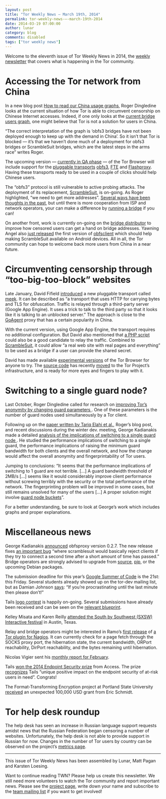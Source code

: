 ```yaml
---
layout: post
title: "Tor Weekly News — March 19th, 2014"
permalink: tor-weekly-news-—-march-19th-2014
date: 2014-03-19 07:00:00
author: lunar
category: blog
comments: disabled
tags: ["tor weekly news"]
---
```


Welcome to the eleventh issue of Tor Weekly News in 2014, the [weekly newsletter](https://lists.torproject.org/cgi-bin/mailman/listinfo/tor-news) that covers what is happening in the Tor community.

Accessing the Tor network from China
====================================

In a new blog post [How to read our China usage graphs](https://blog.torproject.org/blog/how-to-read-our-china-usage-graphs), Roger Dingledine looks at the current situation of how Tor is able to circumvent censorship on Chinese Internet accesses. Indeed, if one only looks at the [current bridge users graph](https://metrics.torproject.org/users.html?graph=userstats-bridge-country&start=2011-10-18&end=2014-01-16&country=cn#userstats-bridge-country), one might believe that Tor is not a solution for users in China.

“The correct interpretation of the graph is ‘obfs3 bridges have not been deployed enough to keep up with the demand in China’. So it isn’t that Tor is blocked — it’s that we haven’t done much of a deployment for obfs3 bridges or ScrambleSuit bridges, which are the latest steps in the arms race” writes Roger.

The upcoming version — [currently in QA phase](https://lists.torproject.org/pipermail/tor-qa/2014-March/000364.html) — of the Tor Browser will include support for the [pluggable transports](https://www.torproject.org/docs/pluggable-transports.html) [obfs3](https://gitweb.torproject.org/pluggable-transports/obfsproxy.git/blob/refs/heads/master:/doc/obfs3/obfs3-protocol-spec.txt), [FTE](https://fteproxy.org/) and [Flashproxy](https://crypto.stanford.edu/flashproxy/). Having these transports ready to be used in a couple of clicks should help Chinese users.

The “obfs3” protocol is still vulnerable to active probing attacks. The deployment of its replacement, [ScrambleSuit](http://www.cs.kau.se/philwint/scramblesuit/), is on-going. As Roger highlighted, “we need to get more addresses”. [Several ways have been thoughts in the past](https://blog.torproject.org/blog/strategies-getting-more-bridge-addresses), but until there is more cooperation from ISP and network operators, your can make a difference by [running a bridge](https://lists.torproject.org/pipermail/tor-relays/2014-February/003886.html) if you can!

On another front, work is currently on-going on the [bridge distributor](https://gitweb.torproject.org/bridgedb.git) to improve how censored users can get a hand on bridge addresses. Yawning Angel also [just released](https://lists.torproject.org/pipermail/tor-dev/2014-March/006476.html) the first version of [obfsclient](https://github.com/Yawning/obfsclient) which should help making ScrambleSuit available on Android devices. All in all, the Tor community can hope to welcome back more users from China in a near future.

Circumventing censorship through “too-big-too-block” websites
=============================================================

Late January, David Fifield [introduced](https://lists.torproject.org/pipermail/tor-dev/2014-January/006159.html) a new pluggable transport called [meek](https://trac.torproject.org/projects/tor/wiki/doc/meek). It can be described as “a transport that uses HTTP for carrying bytes and TLS for obfuscation. Traffic is relayed through a third-party server (Google App Engine). It uses a trick to talk to the third party so that it looks like it is talking to an unblocked server.” The approach is close to the [GoAgent](https://trac.torproject.org/projects/tor/wiki/doc/GoAgent) proxy that has a certain popularity in China.

With the current version, using Google App Engine, the transport requires no additional configuration. But David also mentioned that [a PHP script](https://bugs.torproject.org/10984) could also be a good candidate to relay the traffic. Combined to [ScrambleSuit](http://www.cs.kau.se/philwint/scramblesuit/), it could allow “a real web site with real pages and everything” to be used as a bridge if a user can provide the shared secret.

David has made available [experimental versions](https://lists.torproject.org/pipermail/tor-qa/2014-February/000340.html) of the Tor Browser for anyone to try. The [source code](https://gitweb.torproject.org/pluggable-transports/meek.git) has recently [moved](https://lists.torproject.org/pipermail/tor-dev/2014-March/006506.html) to the Tor Project’s infrastructure, and is ready for more eyes and fingers to play with it.

Switching to a single guard node?
=================================

Last October, Roger Dingledine called for research on [improving Tor’s anonymity by changing guard parameters ](https://blog.torproject.org/blog/improving-tors-anonymity-changing-guard-parameters). One of these parameters is the number of guard nodes used simultaneously by a Tor client.

Following up on the [paper written by Tariq Elahi et al.](http://freehaven.net/~arma/cogs-wpes.pdf), Roger’s blog post, and recent discussions during the winter dev. meeting, George Kadianakis made a detailed [analysis of the implications of switching to a single guard node ](https://lists.torproject.org/pipermail/tor-dev/2014-March/006458.html). He studied the performance implications of switching to a single guard, the performance implications of raising the minimum guard bandwidth for both clients and the overall network, and how the change would affect the overall anonymity and fingerprintability of Tor users.

Jumping to conclusions: “It seems that the performance implications of switching to 1 guard are not terrible. […] A guard bandwidth threshold of 2MB/s […] seems like it would considerably improve client performance without screwing terribly with the security or the total performance of the network. The fingerprinting problem will be improved in some cases, but still remains unsolved for many of the users […] A proper solution might involve [guard node buckets](https://bugs.torproject.org/9273#comment:4)”.

For a better understanding, be sure to look at George’s work which includes graphs and proper explanations.

Miscellaneous news
==================

George Kadianakis [announced](https://lists.torproject.org/pipermail/tor-relays/2014-March/004074.html) obfsproxy version 0.2.7. The new release fixes [an important bug](https://bugs.torproject.org/11100) “where scramblesuit would basically reject clients if they try to connect a second time after a short amount of time has passed.” Bridge operators are strongly advised to upgrade from [source](https://gitweb.torproject.org/pluggable-transports/obfsproxy.git/commit/6cdbc64), [pip](https://pypi.python.org/pypi/obfsproxy/0.2.7), or the upcoming Debian packages.

The submission deadline for this year’s [Google Summer of Code](https://blog.torproject.org/blog/tor-google-summer-code-2014) is the 21st: this Friday. Several students already showed up on the tor-dev mailing list, but as Damian Johnson [says](https://lists.torproject.org/pipermail/tor-dev/2014-March/006498.html): “If you’re procrastinating until the last minute then please don’t!”

Tails [logo contest](https://tails.boum.org/news/) is happily on-going. Several submissions have already been received and can be seen on the [relevant blueprint](https://tails.boum.org/blueprint/logo/).

Kelley Misata and Karen Reilly [attended the South by Southwest (SXSW) Interactive festival](https://lists.torproject.org/pipermail/tor-reports/2014-March/000485.html) in Austin, Texas.

Relay and bridge operators might be interested in Ramo’s [first release](https://lists.torproject.org/pipermail/tor-relays/2014-March/004062.html) of [a Tor plugin for Nagios](https://github.com/goodvikings/tor_nagios). It can currently check for a page fetch through the SOCKS proxy port, the hibernation state, the current bandwidth, ORPort reachability, DirPort reachability, and the bytes remaining until hibernation.

Nicolas Vigier sent his [monthly report for February](https://lists.torproject.org/pipermail/tor-reports/2014-March/000486.html).

Tails [won the 2014 Endpoint Security prize](https://twitter.com/accessnow/status/441043400708857856) from Access. The prize [recognizes](https://www.accessnow.org/prize) Tails “unique positive impact on the endpoint security of at-risk users in need”. Congrats!

The Format-Transforming Encryption project at Portland State University [received](http://www.oregonlive.com/silicon-forest/index.ssf/2014/03/psu_professor_wins_surprise_10.html) an unexpected 100,000 USD grant from Eric Schmidt.

Tor help desk roundup
=====================

The help desk has seen an increase in Russian language support requests amidst news that the Russian Federation began censoring a number of websites. Unfortunately, the help desk is not able to provide support in Russian for now. Changes in the number of Tor users by country can be observed on the project’s [metrics page](https://metrics.torproject.org/users.html).

* * * * *

This issue of Tor Weekly News has been assembled by Lunar, Matt Pagan and Karsten Loesing.

Want to continue reading TWN? Please help us create this newsletter. We still need more volunteers to watch the Tor community and report important news. Please see the [project page](https://trac.torproject.org/projects/tor/wiki/TorWeeklyNews), write down your name and subscribe to the [team mailing list](https://lists.torproject.org/cgi-bin/mailman/listinfo/news-team) if you want to get involved!
